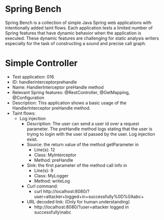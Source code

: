 # Spring Bench

Spring Bench is a collection of simple Java Spring web applications with intentionally added taint flows. 
Each application tests a limited number of Spring features that have dynamic behavior when the application is executed. 
These dynamic features are challenging for static analysis writers especially for the task of constructing a sound and precise call graph.   


# Simple Controller

* Test application: 016
* ID: handlerinterceptorprehandle
* Name: HandlerInterceptor preHandle method
* Relevant Spring features: @RestController, @GetMapping, @Configuration
* Description: This application shows a basic usage of the HandlerInterceptor preHandle method.
* Taint flows: 
  * Log injection
    * Description: The user can send a user id over a request parameter. The preHandle method logs stating that the user is trying to login with the user id passed by the user. Log injection exist.  
    * Source: the return value of the method getParameter in 
        * Line(s): 12
        * Class: MyInterceptor
        * Method: preHandle
    * Sink: the first parameter of the method call info in
        * Line(s): 9
        * Class: MyLogger
        * Method: writeLog
    * Curl command: 
        * curl http://localhost:8080/?user=attacker+logged+in+successfully%0D%0Aabc+
    * URL decoded link: (Only for human understanding)
        * http://localhost:8080/?user=attacker logged in successfully\nabc



